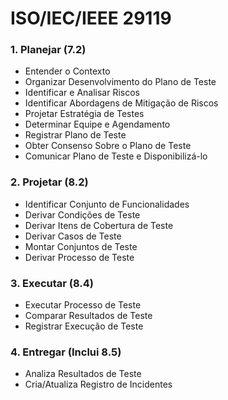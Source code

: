 # ISO/IEC/IEEE 29119


### 1. Planejar (7.2)
- Entender o Contexto
- Organizar Desenvolvimento do Plano de Teste
- Identificar e Analisar Riscos
- Identificar Abordagens de Mitigação de Riscos
- Projetar Estratégia de Testes
- Determinar Equipe e Agendamento
- Registrar Plano de Teste
- Obter Consenso Sobre o Plano de Teste
- Comunicar Plano de Teste e Disponibilizá-lo

### 2. Projetar (8.2)
- Identificar Conjunto de Funcionalidades
- Derivar Condições de Teste 
- Derivar Itens de Cobertura de Teste
- Derivar Casos de Teste
- Montar Conjuntos de Teste
- Derivar Processo de Teste

### 3. Executar (8.4)
- Executar Processo de Teste
- Comparar Resultados de Teste
- Registrar Execução de Teste

### 4. Entregar (Inclui 8.5)
- Analiza Resultados de Teste
- Cria/Atualiza Registro de Incidentes
